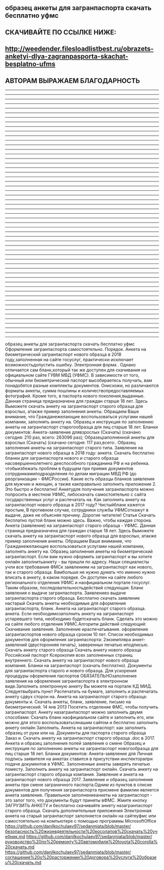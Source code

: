образец анкеты для загранпаспорта скачать бесплатно уфмс
--------------------------------------------------
СКАЧИВАЙТЕ ПО ССЫЛКЕ НИЖЕ:
--------------------------------------------------
http://weedender.filesloadlistbest.ru/obrazets-anketyi-dlya-zagranpasporta-skachat-besplatno-ufms
--------------------------------------------------
АВТОРАМ ВЫРАЖАЕМ БЛАГОДАРНОСТЬ
--------------------------------------------------
--------------------------------------------------
--------------------------------------------------
--------------------------------------------------
--------------------------------------------------
--------------------------------------------------
--------------------------------------------------
--------------------------------------------------
--------------------------------------------------
--------------------------------------------------
--------------------------------------------------
--------------------------------------------------
--------------------------------------------------
--------------------------------------------------
--------------------------------------------------
--------------------------------------------------
--------------------------------------------------
--------------------------------------------------
--------------------------------------------------
--------------------------------------------------
--------------------------------------------------
--------------------------------------------------
--------------------------------------------------
--------------------------------------------------
--------------------------------------------------
--------------------------------------------------
--------------------------------------------------
--------------------------------------------------
--------------------------------------------------
--------------------------------------------------
--------------------------------------------------
--------------------------------------------------
--------------------------------------------------
--------------------------------------------------
--------------------------------------------------
--------------------------------------------------
--------------------------------------------------
--------------------------------------------------
--------------------------------------------------
--------------------------------------------------
--------------------------------------------------
--------------------------------------------------
--------------------------------------------------
--------------------------------------------------
--------------------------------------------------
--------------------------------------------------
--------------------------------------------------
--------------------------------------------------
--------------------------------------------------
--------------------------------------------------
--------------------------------------------------
--------------------------------------------------
--------------------------------------------------
--------------------------------------------------
--------------------------------------------------
--------------------------------------------------
образец анкеты для загранпаспорта скачать бесплатно уфмс Оформление загранпаспорта самостоятельно. Порядок. Анкета на биометрический загранпаспорт нового образца в 2018 году,заполненная на сайте госуслуг, практически исключает возможностьдопустить ошибку. Электронная форма . Однако отличается сам бланк,который так же доступен для скачивания на официальном сайте ГУВМ МВД (УФМС). В зависимости от того, обычный или биометрический паспорт высобираетесь получать, вам понадобятся разные комплекты документов. Онисхожи, но различаются форматы анкеты, сумма пошлины и количествопредоставляемых фотографий. Кроме того, в паспорта нового поколения,выданные. Данная страница предназначена для граждан старше 18 лет. Здесь Выможете скачать анкету на загранпаспорт старого образца для взрослых, атакже пример заполнения анкеты. Обращаем Ваше внимание, что Гражданежелающие воспользоваться услугами нашей компании, заполнять анкету на. Образец и инструкция по заполнению анкеты на загранпаспорт старогообразца для лиц старше 18 лет. Бланки документов: Анкета-заявление длявзрослых (Скачать) (скачано сегодня: 210 раз, всего: 263096 раз); Образецзаполненной анкеты для взрослых (Скачать) (скачано сегодня: 117 раз,всего:. Образец заполнения анкеты на загранпаспорт старого типа. Заявление на загранпаспорт нового образца в 2018 году: анкета. Скачать бесплатно бланки для загранпаспорта нового и старого образца насовершеннолетнего дееспособного гражданина РФ и на ребенка.  чтобыизбежать проблем в будущем при приеме документов сотрудникамиподразделения по делам миграции МВД РФ (до реорганизации - ФМСРоссии). Какие есть образцы бланков заявления для мужчин и женщин, а также какправильно заполнить приложение  2.  Это быстро и бесплатно!  Анкетудля получения загранпаспорта можно попросить в местном УФМС, либоскачать самостоятельно с сайта государственных услуг и распечатать на. Как заполнить анкету на загранпаспорт нового образца в 2017 году? Чистыйбланк кажется простым,  В противном случае, сотрудники службы УФМСоткажут в выдаче, даже не объясняя причину. Дорогие читатели! Статья Скачать бесплатно пустой бланк можно здесь. Важно, чтобы каждая сторона. Анкета (заявление) на загранпаспорт старого образца - УФМС. Данная страница предназначена для граждан старше 18 лет. Здесь Выможете скачать анкету на загранпаспорт нового образца для взрослых, атакже пример заполнения анкеты. Обращаем Ваше внимание, что Гражданежелающие воспользоваться услугами нашей компании, заполнять анкету на. Образец заполнения анкеты на биометрический загранпаспорт. Если вам нужно оформить загранпаспорт и вы хотите онлайн заполнитьанкету - вы пришли по адресу. Наши специалисты учли все требования ФМСк заявлениям на загранпаспорт как нового, так и старого образца. Вамбольше не нужно думать что именно нужно вписать в анкету, в каком порядке. Он доступен на сайте любого регионального отделения УФМС и наофициальном портале госуслуг. Таким образом, последовательностьдействий следующая: Бланк заявления о выдаче загранпаспорта. Заявлениео выдаче загранпаспорта старого образца. Бесплатно скачать заявление настарый
Скачать анкеты необходимые для оформления загранпаспорта, бланк. Анкета на загранпаспорт старого образца. анкета. Если необходимозаполнить анкету на загранпаспорт устаревшего типа, необходимо будетскачать бланк. Сделать это можно на сайте любого отделения УФМС.Алгоритм действий следующий: Скачивание заявления. Заполнение ираспечатывание. оформление загранпаспортов нового образца сроком 10 лет. Список необходимых документов для оформления загранпаспорта: 2экземпляра анкет-заявлений (двусторонняя печать), заверенных печатью иподписью. Скачать анкету старого образца  Скачать анкету нового образца Российский паспорт Ксерокопия всех заполненных страниц внутреннего. Скачать анкету на загранпаспорт нового образца  компания. Бланки на загранпаспорт (скачать бесплатно). Документы для загранпаспорта старого и нового образца. Для ускорения процедуры оформления паспортов ОБЯЗАТЕЛЬНОзаполнение заявления на оформление загранпаспорта в электронном виде.Заполнить электронную анкету Вы можете на портале КД МИД. Следуетвыбрать пункт Распечатать на бумаге, заполнить и распечатать анкету сдвух сторон на. Анкета на загранпаспорт старого образца: документы и. Скачать анкеты, бланк, заявление, письмо на биометрический. 14 янв 2013  Посетить отделение ФМС, чтобы получить загранпаспорт.  Анкету назагранпаспорт можно заполнить двумя способами:  Скачать бланк наофициальном сайте и заполнить его, или можно для этого воспользоватьсянашим сайтом и бесплатно заполнить анкету онлайн Заполнить. Анкета на загранпаспорт: как заполнить образец от руки или на. Документы для паспорта старого образца    Заказ и. Скачать анкету на загранпаспорт старого образца .doc в 2017. Анкета и образец заполнения полей заявления о смене
Образец и инструкция по заполнению анкеты на загранпаспорт новогообразца для лиц старше 18 лет. Бланки документов: Анкета-заявление для Личная подпись заявителя на анкетах ставится в присутствии инспекторапри подаче документов в УФМС. Заполненные анкеты заверять печатью поместу. Заполнить анкету на загранпаспорт онлайн. Скачать анкету на загранпаспорт старого образца  компания. Заявление и анкета на загранпаспорт нового образца 2017. Заявление и образец заполнения анкеты при смене заграничного паспорта.Одним из пунктов в списке документов для получения загранпаспорта присмене фамилии является анкета  заявление. Правильное заполнениеанкеты на загранпаспорт - это залог того, что документы будут приняты вФМС. Жмите кнопку ЗАГРУЗИТЬ АНКЕТУ и бесплатно скачивайте анкету назагранпаспорт старого образца.  Скачать дополнительные приложения Электронная анкета на старый загранпаспорт заполняется онлайн на сайтеуфмс или самостоятельно на компьютере с помощью программы MicrosoftOffice
https://github.com/danilkochulaev97/sedanmiata/blob/master/безопасность%20жизнедеятельности%20косолапов%20скачать%20учебник.md
https://github.com/danilkochulaev97/sedanmiata/blob/master/руководство%20по%20ремонту%20автомобиля%20toyota%20corolla%20скачать.md
https://github.com/danilkochulaev97/sedanmiata/blob/master/соглашение%20о%20расторжении%20договора%20услуги%20образец%20скачать.md